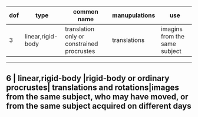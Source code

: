 dof |    type    | common name     | manupulations | use
----|------------|-----------------|---------------|-------------------------------
3   | linear,rigid-body     |translation only or constrained procrustes| translations  | imagins from the same subject
-----------------------------------------------------------------------------------
6   | linear,rigid-body     |rigid-body or ordinary procrustes| translations and rotations|images from the same subject, who may
 have moved, or from the same subject 
acquired on different days
-----------------------------------------------------------------------------------
